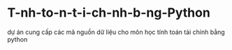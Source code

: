 # T-nh-to-n-t-i-ch-nh-b-ng-Python
dự án cung cấp các mã nguồn dữ liệu cho môn học tính toán tài chính bằng python
